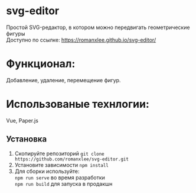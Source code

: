 # svg-editor
Простой SVG-редактор, в котором можно передвигать геометрические фигуры   
Доступно по ссылке: https://romanxlee.github.io/svg-editor/

# Функционал:    
Добавление, удаление, перемещение фигур.   

# Использованые технлогии:   
Vue, Paper.js

## Установка   
1. Скопируйте репозиторий  `git clone https://github.com/romanxlee/svg-editor.git`
2. Установите зависимости `npm install`
3. Для сборки используйте:   
`npm run serve` во время разработки   
`npm run build` для запуска в продакшн   

